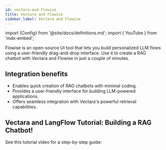 ```yaml
---
id: vectara-and-flowise
title: Vectara and Flowise
sidebar_label: Vectara and Flowise
---
```


import {Config} from '@site/docs/definitions.md';
import { YouTube } from 'mdx-embed';

Flowise is an open-source UI tool that lets you build personalized LLM flows 
using a user-friendly drag-and-drop interface. Use it to create a RAG chatbot 
with Vectara and Flowise in just a couple of minutes.

## Integration benefits

* Enables quick creation of RAG chatbots with minimal coding.
* Provides a user-friendly interface for building LLM-powered applications.
* Offers seamless integration with Vectara's powerful retrieval capabilities.

<!-- This title is slugified and will break nurture sequence links if changed. -->

## Vectara and LangFlow Tutorial: Building a RAG Chatbot!

See this tutorial video for a step-by-step guide:

<YouTube youTubeId="VP0NDf2C3Kg" />

<br />
